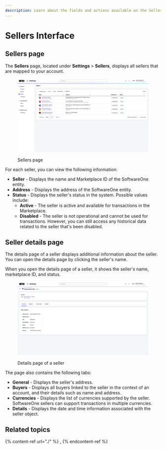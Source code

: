 ```yaml
---
description: Learn about the fields and actions available on the Sellers page.
---
```


# Sellers Interface

## **Sellers** page <a href="#agreements-interface" id="agreements-interface"></a>

The **Sellers** page, located under **Settings** > **Sellers**, displays all sellers that are mapped to your account.&#x20;

<figure><img src="../../../.gitbook/assets/image (338).png" alt=""><figcaption><p>Sellers page</p></figcaption></figure>

For each seller, you can view the following information:&#x20;

* **Seller** - Displays the name and Marketplace ID of the SoftwareOne entity.&#x20;
* **Address** - Displays the address of the SoftwareOne entity.
* **Status** - Displays the seller's status in the system. Possible values include:
  * **Active** - The seller is active and available for transactions in the Marketplace.
  * **Disabled** - The seller is not operational and cannot be used for transactions. However, you can still access any historical data related to the seller that's been disabled.&#x20;

## Seller details page <a href="#subscription-details" id="subscription-details"></a>

The details page of a seller displays additional information about the seller. You can open the details page by clicking the seller's name.

When you open the details page of a seller, it shows the seller's name, marketplace ID, and status.&#x20;

<figure><img src="../../../.gitbook/assets/image (461).png" alt=""><figcaption><p>Details page of a seller</p></figcaption></figure>

The page also contains the following tabs:

* **General** - Displays the seller's address.
* **Buyers** - Displays all buyers linked to the seller in the context of an account, and their details such as name and address.
* **Currencies** - Displays the list of currencies supported by the seller. SoftwareOne sellers can support transactions in multiple currencies.
* **Details** - Displays the date and time information associated with the seller object.

## Related topics

{% content-ref url="./" %}
[.](./)
{% endcontent-ref %}
